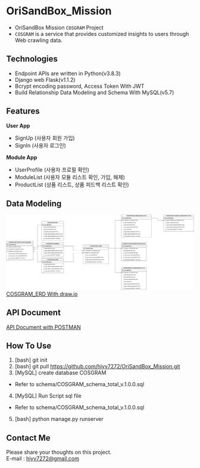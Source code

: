 # OriSandBox_Mission
- OriSandBox Mission `COSGRAM` Project
- `COSGRAM` is a service that provides customized insights to users through Web crawling data.

## Technologies
- Endpoint APIs are written in Python(v3.8.3)
- Django web Flask(v1.1.2)
- Bcrypt encoding password, Access Token With JWT
- Build Relationship Data Modeling and Schema With MySQL(v5.7)

## Features
**User App**
- SignUp (사용자 회원 가입)
- SignIn (사용자 로그인)

**Module App**
- UserProfile (사용자 프로필 확인)
- ModuleList (사용자 모듈 리스트 확인, 가입, 해제)
- ProductList (상품 리스트, 상품 피드백 리스트 확인)


## Data Modeling
<a target="_blank" rel="noopener noreferrer" href="https://github.com/hiyv7272/OriSandBox_Mission/blob/master/COSGRAM_ERD.png"><img src="https://github.com/hiyv7272/OriSandBox_Mission/blob/master/COSGRAM_ERD.png" alt="COSGRAM_ERD" style="max-width:100%;"></a>
[COSGRAM_ERD With draw.io](https://drive.google.com/file/d/1XLNgl9bPlhfTMxWZ2uMKF6ZhPYH-lOSC/view?usp=sharing)


## API Document
[API Document with POSTMAN](https://documenter.getpostman.com/view/9816681/TVK77M4h)


## How To Use
1. [bash] git init
2. [bash] git pull https://github.com/hiyv7272/OriSandBox_Mission.git
3. [MySQL] create database COSGRAM
  - Refer to schema/COSGRAM_schema_total_v.1.0.0.sql
4. [MySQL] Run Script sql file
  - Refer to schema/COSGRAM_schema_total_v.1.0.0.sql
5. [bash] python manage.py runserver


## Contact Me
Please share your thoughts on this project.<br>
E-mail : hiyv7272@gmail.com
